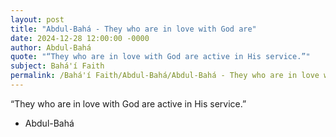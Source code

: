 ```yaml
---
layout: post
title: "Abdul-Bahá - They who are in love with God are"
date: 2024-12-28 12:00:00 -0000
author: Abdul-Bahá
quote: "“They who are in love with God are active in His service.”"
subject: Bahá'í Faith
permalink: /Bahá'í Faith/Abdul-Bahá/Abdul-Bahá - They who are in love with God are
---
```


“They who are in love with God are active in His service.”

- Abdul-Bahá
